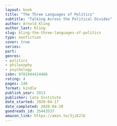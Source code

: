 ```yaml
---
layout: book
title: "The Three Languages of Politics"
subtitle: "Talking Across the Political Divides"
author: Arnold Kling
author_last: Kling
slug: kling-the-three-languages-of-politics
type: nonfiction
cover: true
series: 
part: 
genres:
- politics
- philosophy
- psychology
isbn: 9781944424466
rating: 4
pages: 146
format: kindle
publish_year: 2013
publisher: Cato Institute
date_started: 2020-04-17
date_completed: 2020-04-20
goodreads_id: 35443537
amazon_link: https://amzn.to/3jzE2lE
---
```


